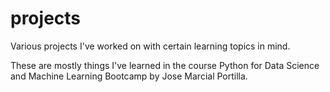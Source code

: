# projects
Various projects I've worked on with certain learning topics in mind.

These are mostly things I've learned in the course Python for Data Science and Machine Learning Bootcamp by Jose Marcial Portilla.
